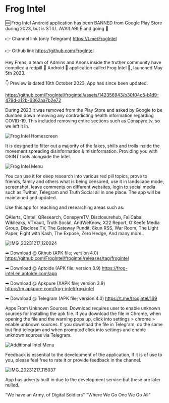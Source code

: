 # Frog Intel
 
🆕 Frog Intel Android application has been BANNED from Google Play Store during 2023, but is STILL AVAILABLE and going 💪

👉 Channel link (only Telegram)
https://t.me/FrogIntel

👉 Github link
https://github.com/FrogIntel

Hey Frens, a team of Admins and Anons inside the truther community have compiled a redpill 💊 Android 🤖 application called Frog Intel 🐸, launched May 5th 2023.

👇 Preview is dated 10th October 2023, App has since been updated.

https://github.com/FrogIntel/frogintel/assets/142356943/b30f04c5-b1d9-479d-a12b-6362aa7b2e72

During 2023 it was removed from the Play Store and asked by Google to be dumbed down removing any contradicting health information regarding COVID-19. This included removing entire sections such as Conspyre.tv, so we left it in.

![Frog Intel Homescreen](https://github.com/FrogIntel/frogintel/assets/142356943/15a40585-0a28-48fa-93f4-ff39dd9cf668)

It is designed to filter out a majority of the fakes, shills and trolls inside the movement spreading disinformation & misinformation. Providing you with OSINT tools alongside the Intel.

![Frog Intel Menu](https://github.com/FrogIntel/frogintel/assets/142356943/e1bcae8a-e10f-4705-a102-352082a51d11)

You can use it for deep research into various red pill topics, prove to friends, family and others what is being censored, use it in landscape mode, screenshot, leave comments on different websites, login to social media such as Twitter, Telegram and Truth Social all in one place. The app will be maintained and updated.

Use this app for reaching and researching areas such as:

QAlerts, QIntel, QResearch, ConspyreTV, Disclosurehub, FallCabal, Wikileaks, VTVault, Truth Social, AndWeKnow, X22 Report, O'Keefe Media Group, Disclose TV, The Gateway Pundit, 8kun RSS, War Room, The Light Paper, Fight with Kash, The Exposé, Zero Hedge, And many more..

![IMG_20231217_120024](https://github.com/FrogIntel/frogintel/assets/142356943/b99b3d32-042e-4488-ab83-8af8d5c46a47)


➡ Download @ Github (APK file; version 4.0)
https://github.com/FrogIntel/frogintel/releases/tag/frogintel

➡ Download @ Aptoide (APK file; version 3.9)
https://frog-intel.en.aptoide.com/app

➡ Download @ Apkpure (XAPK file; version 3.9)
https://m.apkpure.com/frog-intel/frog.intel

➡ Download @ Telegram (APK file; version 4.0)
https://t.me/frogintel/169

Apps From Unknown Sources:
Download requires user to enable unknown sources for installing the apk file.
If you download the file in Chrome, when opening the file and the warning pops up, click into settings > chrome > enable unknown sources.
If you download the file in Telegram, do the same but find telegram and when prompted click into settings and enable unknown sources via Telegram.

![Additional Intel Menu](https://github.com/FrogIntel/frogintel/assets/142356943/62079e28-893a-4aa8-b61b-93112279a898)


Feedback is essential to the development of the application, if it is of use to you, please feel free to rate it or provide feedback in the channel.

![IMG_20231217_115037](https://github.com/FrogIntel/frogintel/assets/142356943/4cf31a08-8c88-4730-900d-660669cc92e0)


App has adverts built in due to the development service but these are later nulled.

"We have an Army, of Digital Soldiers"
"Where We Go One We Go All"
